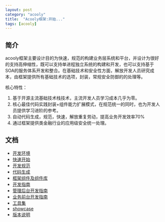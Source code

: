 ```yaml
---
layout: post
category: "acooly"
title:  "Acooly框架:开始..."
tags: [acooly]
---
```


## 简介

acooly框架主要设计目的为快速，规范的构建业务层系统和平台，并设计为很好的支持高伸缩性，既可以支持单进程独立系统的构建和开发，也可以支持基于SOA的服务体系开发和整合。在基础技术和安全性方面，解放开发人员研究成本，由框架提供所有基础技术的选项，封装，常规安全防御的的处理等。

核心特性：

1. 基于开源主流基础技术栈技术，主流开发人员学习成本几乎为零。
2. 核心最佳代码实践封装+组件能力扩展模式，在规范统一的同时，也为开发人员提供学习进阶的参考。
3. 自动代码生成，规范，快速，解放重复劳动，提高业务开发效率70%
4. 通过框架提供类金融行业的应用级安全统一处理。

## 文档

* [开发环境](env.md)
* [快速开始](quickstart.md)
* [开发规范](spec.md)
* [代码生成](acooly-coder.md)
* [框架组件及组件库](components.md)
* [开发指南](acooly-guide.md)
* [管理后台开发指南](acooly-guide-boss.md)
* [业务前台开发指南](acooly-guide-portal.md)
* [工具集](https://gitlab.acooly.cn/acoolys/acooly-script/)
* [showcase](https://gitlab.acooly.cn/acoolys/acooly-showcase/)
* [版本说明](versions.md)
